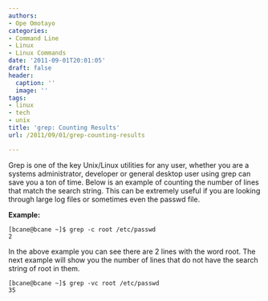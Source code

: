 ```yaml
---
authors:
- Ope Omotayo
categories:
- Command Line
- Linux
- Linux Commands
date: '2011-09-01T20:01:05'
draft: false
header:
  caption: ''
  image: ''
tags:
- linux
- tech
- unix
title: 'grep: Counting Results'
url: /2011/09/01/grep-counting-results

---
```


Grep is one of the key Unix/Linux utilities for any user, whether  you are a systems administrator, developer or general desktop user using  grep can save you a ton of time. Below is an example of counting the  number of lines that match the search string. This can be extremely  useful if you are looking through large log files or sometimes even the  passwd file.

**Example:**

    [bcane@bcane ~]$ grep -c root /etc/passwd  
    2

In  the above example you can see there are 2 lines with the word root. The  next example will show you the number of lines that do not have the  search string of root in them.

    [bcane@bcane ~]$ grep -vc root /etc/passwd  
    35
